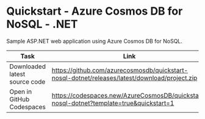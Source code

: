 # Quickstart - Azure Cosmos DB for NoSQL - .NET

Sample ASP.NET web application using Azure Cosmos DB for NoSQL.

| Task | Link |
| --- | --- |
| Downloaded latest source code | <https://github.com/azurecosmosdb/quickstart-nosql-dotnet/releases/latest/download/project.zip> |
| Open in GitHub Codespaces | <https://codespaces.new/AzureCosmosDB/quickstart-nosql-dotnet?template=true&quickstart=1> |
